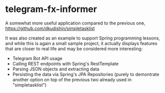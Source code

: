 # telegram-fx-informer
A somewhat more useful application compared to the previous one, https://github.com/dkudishin/simpletasklist

It was also created as an example to support Spring programming lessons, and while this is again a small sample project, 
it actually displays features that are closer to real life and may be considered more interesting:
* Telegram Bot API usage
* Calling REST endpoints with Spring's RestTemplate
* Parsing JSON objects and extracting data
* Persisting the data via Spring's JPA Repositories (purely to demontrate another option on top of the previous two already used in "simpletasklist")

